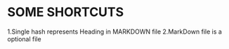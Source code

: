 # SOME SHORTCUTS


1.Single hash represents Heading in MARKDOWN file 
2.MarkDown file is a optional file
